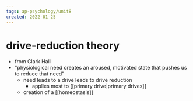 ```yaml
---
tags: ap-psychology/unit8 
created: 2022-01-25
---
```


# drive-reduction theory

- from Clark Hall
- "physiological need creates an aroused, motivated state that pushes us to reduce that need"
	- need leads to a drive leads to drive reduction
		- applies most to [[primary drive|primary drives]]
	- creation of a [[homeostasis]] 
